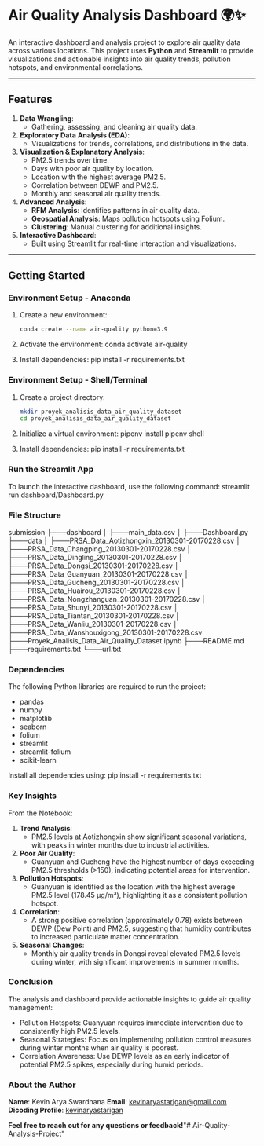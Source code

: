 # Air Quality Analysis Dashboard 🌍✨

An interactive dashboard and analysis project to explore air quality data across various locations. This project uses **Python** and **Streamlit** to provide visualizations and actionable insights into air quality trends, pollution hotspots, and environmental correlations.

---

## **Features**
1. **Data Wrangling**: 
   - Gathering, assessing, and cleaning air quality data.
2. **Exploratory Data Analysis (EDA)**:
   - Visualizations for trends, correlations, and distributions in the data.
3. **Visualization & Explanatory Analysis**:
   - PM2.5 trends over time.
   - Days with poor air quality by location.
   - Location with the highest average PM2.5.
   - Correlation between DEWP and PM2.5.
   - Monthly and seasonal air quality trends.
4. **Advanced Analysis**:
   - **RFM Analysis**: Identifies patterns in air quality data.
   - **Geospatial Analysis**: Maps pollution hotspots using Folium.
   - **Clustering**: Manual clustering for additional insights.
5. **Interactive Dashboard**:
   - Built using Streamlit for real-time interaction and visualizations.

---

## **Getting Started**

### **Environment Setup - Anaconda**
1. Create a new environment:
   ```bash
   conda create --name air-quality python=3.9

2. Activate the environment:
   conda activate air-quality

3. Install dependencies:
   pip install -r requirements.txt

### **Environment Setup - Shell/Terminal**
1. Create a project directory:
   ```bash
   mkdir proyek_analisis_data_air_quality_dataset
   cd proyek_analisis_data_air_quality_dataset

2. Initialize a virtual environment:
   pipenv install
   pipenv shell

3. Install dependencies:
   pip install -r requirements.txt

### **Run the Streamlit App**
To launch the interactive dashboard, use the following command:
streamlit run dashboard/Dashboard.py

### **File Structure**
submission
├───dashboard
│   ├───main_data.csv
│   ├───Dashboard.py
├───data
│   ├───PRSA_Data_Aotizhongxin_20130301-20170228.csv
│   ├───PRSA_Data_Changping_20130301-20170228.csv
│   ├───PRSA_Data_Dingling_20130301-20170228.csv
│   ├───PRSA_Data_Dongsi_20130301-20170228.csv
│   ├───PRSA_Data_Guanyuan_20130301-20170228.csv
│   ├───PRSA_Data_Gucheng_20130301-20170228.csv
│   ├───PRSA_Data_Huairou_20130301-20170228.csv
│   ├───PRSA_Data_Nongzhanguan_20130301-20170228.csv
│   ├───PRSA_Data_Shunyi_20130301-20170228.csv
│   ├───PRSA_Data_Tiantan_20130301-20170228.csv
│   ├───PRSA_Data_Wanliu_20130301-20170228.csv
│   ├───PRSA_Data_Wanshouxigong_20130301-20170228.csv
├───Proyek_Analisis_Data_Air_Quality_Dataset.ipynb
├───README.md
├───requirements.txt
└───url.txt

### **Dependencies**
The following Python libraries are required to run the project:
- pandas
- numpy
- matplotlib
- seaborn
- folium
- streamlit
- streamlit-folium
- scikit-learn

Install all dependencies using:
pip install -r requirements.txt

### **Key Insights**
From the Notebook:
1. **Trend Analysis**:
   - PM2.5 levels at Aotizhongxin show significant seasonal variations, with peaks in winter months due to industrial activities.
2. **Poor Air Quality**:
   - Guanyuan and Gucheng have the highest number of days exceeding PM2.5 thresholds (>150), indicating potential areas for intervention.
3. **Pollution Hotspots**:
   - Guanyuan is identified as the location with the highest average PM2.5 level (178.45 µg/m³), highlighting it as a consistent pollution hotspot.
4. **Correlation**:
   - A strong positive correlation (approximately 0.78) exists between DEWP (Dew Point) and PM2.5, suggesting that humidity contributes to increased particulate matter concentration.
5. **Seasonal Changes**:
   - Monthly air quality trends in Dongsi reveal elevated PM2.5 levels during winter, with significant improvements in summer months.

### **Conclusion**
The analysis and dashboard provide actionable insights to guide air quality management:
- Pollution Hotspots: Guanyuan requires immediate intervention due to consistently high PM2.5 levels.
- Seasonal Strategies: Focus on implementing pollution control measures during winter months when air quality is poorest.
- Correlation Awareness: Use DEWP levels as an early indicator of potential PM2.5 spikes, especially during humid periods.

### **About the Author**
**Name**: Kevin Arya Swardhana 
**Email**: kevinaryastarigan@gmail.com  
**Dicoding Profile**: [kevinaryastarigan](https://www.dicoding.com/users/kevinaryastarigan)

**Feel free to reach out for any questions or feedback!**"# Air-Quality-Analysis-Project" 
